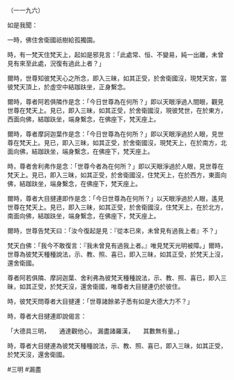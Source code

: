 （一一九六）

如是我聞：

一時，佛住舍衛國祇樹給孤獨園。

時，有一梵天住梵天上，起如是邪見言：「此處常、恒、不變易，純一出離，未曾見有來至此處，況復有過此上者？」

爾時，世尊知彼梵天心之所念，即入三昧，如其正受，於舍衛國沒，現梵天宮，當彼梵天頂上，於虛空中結跏趺坐，正身繫念。

爾時，尊者阿若俱隣作是念：「今日世尊為在何所？」即以天眼淨過人間眼，觀見世尊在梵天上。見已，即入三昧，如其正受，於舍衛國沒，現彼梵世，在於東方，西面向佛，結跏趺坐，端身繫念，在佛座下，梵天座上。

爾時，尊者摩訶迦葉作是念：「今日世尊為在何所？」即以天眼淨過於人眼，見世尊在梵天上。見已，即入三昧，如其正受，於舍衛國沒，現梵天上，在於南方，北面向佛，結跏趺坐，端身繫念，在佛座下，梵天座上。

時，尊者舍利弗作是念：「世尊今者為在何所？」即以天眼淨過於人眼，見世尊在梵天上。見已，即入三昧，如其正受，於舍衛國沒，住梵天上，在於西方，東面向佛，結跏趺坐，端身繫念，在佛座下，梵天座上。

爾時，尊者大目揵連即作是念：「今日世尊為在何所？」以天眼淨過於人眼，遙見世尊在梵天上。見已，即入三昧，如其正受，於舍衛國沒，住梵天上，在於北方，南面向佛，結跏趺坐，端身繫念，在佛座下，梵天座上。

爾時，世尊告梵天曰：「汝今復起是見：『從本已來，未曾見有過我上者』不？」

梵天白佛：「我今不敢復言：『我未曾見有過我上者。』唯見梵天光明被障。」爾時，世尊為彼梵天種種說法，示、教、照、喜已，即入三昧，如其正受，於梵天上沒，還舍衛國。

尊者阿若俱隣、摩訶迦葉、舍利弗為彼梵天種種說法，示、教、照、喜已，即入三昧，如其正受，於梵天沒，還舍衛國，唯尊者大目揵連仍於彼住。

時，彼梵天問尊者大目揵連：「世尊諸餘弟子悉有如是大德大力不？」

時，尊者大目揵連即說偈言：

「大德具三明，　　通達觀他心，
漏盡諸羅漢，　　其數無有量。」

時，尊者大目揵連為彼梵天種種說法，示、教、照、喜已，即入三昧，如其正受，於梵天沒，還舍衛國。








#三明
#漏盡
